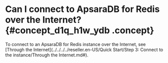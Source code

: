 # Can I connect to ApsaraDB for Redis over the Internet? {#concept_d1q_h1w_ydb .concept}

To connect to an ApsaraDB for Redis instance over the Internet, see [Through the Internet](../../../../reseller.en-US/Quick Start/Step 3: Connect to the instance/Through the Internet.md#).

